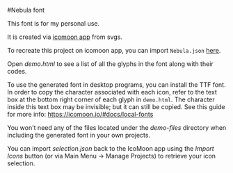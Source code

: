 #Nebula font

This font is for my personal use.

It is created via [icomoon app](https://icomoon.io/app/) from svgs.

To recreate this project on icomoon app, you can import `Nebula.json` [here](https://icomoon.io/app/#/projects).

Open *demo.html* to see a list of all the glyphs in the font along with their codes.

To use the generated font in desktop programs, you can install the TTF font. In order to copy the character associated with each icon, refer to the text box at the bottom right corner of each glyph in `demo.html`. The character inside this text box may be invisible; but it can still be copied. See this guide for more info: https://icomoon.io/#docs/local-fonts

You won't need any of the files located under the *demo-files* directory when including the generated font in your own projects.

You can import *selection.json* back to the IcoMoon app using the *Import Icons* button (or via Main Menu → Manage Projects) to retrieve your icon selection.

